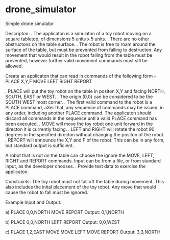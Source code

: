 # drone_simulator
Simple drone simulator

Descripton:
. The applicaton is a simulaton of a toy robot moving on a square tabletop, of dimensions 5 units x 5 units.
. There are no other obstructons on the table surface.
. The robot is free to roam around the surface of the table, but must be prevented from falling to destructon. Any movement
that would result in the robot falling from the table must be prevented, however further valid movement commands must stll
be allowed.
 
Create an applicaton that can read in commands of the following form - PLACE X,Y,F
MOVE
LEFT
RIGHT
REPORT
 
. PLACE will put the toy robot on the table in positon X,Y and facing NORTH, SOUTH, EAST or WEST.
. The origin (0,0) can be considered to be the SOUTH WEST most corner.
. The first valid command to the robot is a PLACE command, aXer that, any sequence of commands may be issued, in any order, including another PLACE command. The applicaton should discard all commands in the sequence untl a valid PLACE command has been executed.
. MOVE will move the toy robot one unit forward in the directon it is currently facing.
. LEFT and RIGHT will rotate the robot 90 degrees in the specified directon without changing the positon of the robot.
. REPORT will announce the X,Y and F of the robot. This can be in any form, but standard output is sufficient.
 
A robot that is not on the table can choose the ignore the MOVE, LEFT, RIGHT and REPORT commands.
Input can be from a file, or from standard input, as the developer chooses. . Provide test data to exercise the applicaton.
 
Constraints:
The toy robot must not fall off the table during movement. This also includes the inital placement of the toy robot.
Any move that would cause the robot to fall must be ignored.
 
Example Input and Output:

a)
PLACE 0,0,NORTH
MOVE
REPORT
Output: 0,1,NORTH
 
b)
PLACE 0,0,NORTH
LEFT
REPORT
Output: 0,0,WEST
 
c)
PLACE 1,2,EAST
MOVE
MOVE
LEFT
MOVE
REPORT
Output: 3,3,NORTH
